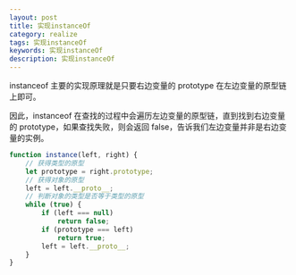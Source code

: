 ```yaml
---
layout: post
title: 实现instanceOf
category: realize
tags: 实现instanceOf
keywords: 实现instanceOf
description: 实现instanceOf
---
```


 instanceof 主要的实现原理就是只要右边变量的 prototype 在左边变量的原型链上即可。
 
 因此，instanceof 在查找的过程中会遍历左边变量的原型链，直到找到右边变量的 prototype，如果查找失败，则会返回 false，告诉我们左边变量并非是右边变量的实例。
 
```js
function instance(left, right) {
    // 获得类型的原型
    let prototype = right.prototype;
    // 获得对象的原型
    left = left.__proto__;
    // 判断对象的类型是否等于类型的原型
    while (true) {
    	if (left === null)
    		return false;
    	if (prototype === left)
    		return true;
    	left = left.__proto__;
    }
}
```
